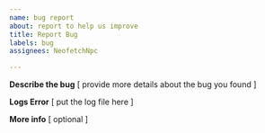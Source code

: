 ```yaml
---
name: bug report
about: report to help us improve
title: Report Bug
labels: bug
assignees: NeofetchNpc

---
```


**Describe the bug**
[ provide more details about the bug you found ]

**Logs Error**
[ put the log file here ]

**More info**
[ optional ]
